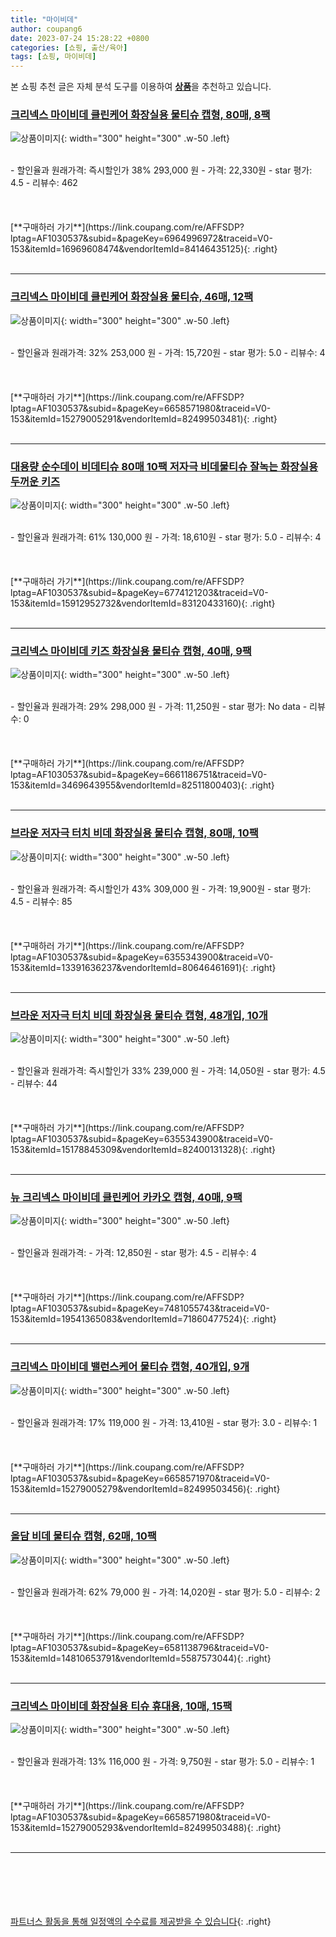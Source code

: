 ```yaml
---
title: "마이비데"
author: coupang6
date: 2023-07-24 15:28:22 +0800
categories: [쇼핑, 출산/육아]
tags: [쇼핑, 마이비데]
---
```


본 쇼핑 추천 글은 자체 분석 도구를 이용하여 [**상품**](https://link.coupang.com/a/bao1ui)을 추천하고 있습니다.

### [크리넥스 마이비데 클린케어 화장실용 물티슈 캡형, 80매, 8팩](https://link.coupang.com/re/AFFSDP?lptag=AF1030537&subid=&pageKey=6964996972&traceid=V0-153&itemId=16969608474&vendorItemId=84146435125)

![상품이미지](https://thumbnail8.coupangcdn.com/thumbnails/remote/230x230ex/image/retail/images/2366877523389691-7a42f283-0eb9-43db-9b0b-f6b338027aa6.jpg){: width="300" height="300" .w-50 .left}


<br>
- 할인율과 원래가격: 즉시할인가 38%  293,000   원
- 가격: 22,330원
- star 평가: 4.5
- 리뷰수: 462
<br>
<br>
<br>
<br>
[**구매하러 가기**](https://link.coupang.com/re/AFFSDP?lptag=AF1030537&subid=&pageKey=6964996972&traceid=V0-153&itemId=16969608474&vendorItemId=84146435125){: .right}
<br>
<br>

---

### [크리넥스 마이비데 클린케어 화장실용 물티슈, 46매, 12팩](https://link.coupang.com/re/AFFSDP?lptag=AF1030537&subid=&pageKey=6658571980&traceid=V0-153&itemId=15279005291&vendorItemId=82499503481)

![상품이미지](https://thumbnail7.coupangcdn.com/thumbnails/remote/230x230ex/image/retail/images/2523274520777381-43d4d98f-a44f-44b5-9e59-ed9c8378cb4e.jpg){: width="300" height="300" .w-50 .left}


<br>
- 할인율과 원래가격: 32%  253,000   원
- 가격: 15,720원
- star 평가: 5.0
- 리뷰수: 4
<br>
<br>
<br>
<br>
[**구매하러 가기**](https://link.coupang.com/re/AFFSDP?lptag=AF1030537&subid=&pageKey=6658571980&traceid=V0-153&itemId=15279005291&vendorItemId=82499503481){: .right}
<br>
<br>

---

### [대용량 순수데이 비데티슈 80매 10팩 저자극 비데물티슈 잘녹는 화장실용 두꺼운 키즈](https://link.coupang.com/re/AFFSDP?lptag=AF1030537&subid=&pageKey=6774121203&traceid=V0-153&itemId=15912952732&vendorItemId=83120433160)

![상품이미지](https://thumbnail6.coupangcdn.com/thumbnails/remote/230x230ex/image/vendor_inventory/8404/260ea2e98b2a83d6a100e99914affc90c6ac3499efb2231617749acb3568.jpg){: width="300" height="300" .w-50 .left}


<br>
- 할인율과 원래가격: 61%  130,000   원
- 가격: 18,610원
- star 평가: 5.0
- 리뷰수: 4
<br>
<br>
<br>
<br>
[**구매하러 가기**](https://link.coupang.com/re/AFFSDP?lptag=AF1030537&subid=&pageKey=6774121203&traceid=V0-153&itemId=15912952732&vendorItemId=83120433160){: .right}
<br>
<br>

---

### [크리넥스 마이비데 키즈 화장실용 물티슈 캡형, 40매, 9팩](https://link.coupang.com/re/AFFSDP?lptag=AF1030537&subid=&pageKey=6661186751&traceid=V0-153&itemId=3469643955&vendorItemId=82511800403)

![상품이미지](https://thumbnail9.coupangcdn.com/thumbnails/remote/230x230ex/image/retail/images/1926692471295644-8320076a-a893-4d55-9d29-bf0b2af857b4.jpg){: width="300" height="300" .w-50 .left}


<br>
- 할인율과 원래가격: 29%  298,000   원
- 가격: 11,250원
- star 평가: No data
- 리뷰수: 0
<br>
<br>
<br>
<br>
[**구매하러 가기**](https://link.coupang.com/re/AFFSDP?lptag=AF1030537&subid=&pageKey=6661186751&traceid=V0-153&itemId=3469643955&vendorItemId=82511800403){: .right}
<br>
<br>

---

### [브라운 저자극 터치 비데 화장실용 물티슈 캡형, 80매, 10팩](https://link.coupang.com/re/AFFSDP?lptag=AF1030537&subid=&pageKey=6355343900&traceid=V0-153&itemId=13391636237&vendorItemId=80646461691)

![상품이미지](https://thumbnail10.coupangcdn.com/thumbnails/remote/230x230ex/image/retail/images/4958408492494561-e9d003b7-5896-48d5-9ccb-447c9cd70487.jpg){: width="300" height="300" .w-50 .left}


<br>
- 할인율과 원래가격: 즉시할인가 43%  309,000   원
- 가격: 19,900원
- star 평가: 4.5
- 리뷰수: 85
<br>
<br>
<br>
<br>
[**구매하러 가기**](https://link.coupang.com/re/AFFSDP?lptag=AF1030537&subid=&pageKey=6355343900&traceid=V0-153&itemId=13391636237&vendorItemId=80646461691){: .right}
<br>
<br>

---

### [브라운 저자극 터치 비데 화장실용 물티슈 캡형, 48개입, 10개](https://link.coupang.com/re/AFFSDP?lptag=AF1030537&subid=&pageKey=6355343900&traceid=V0-153&itemId=15178845309&vendorItemId=82400131328)

![상품이미지](https://thumbnail6.coupangcdn.com/thumbnails/remote/230x230ex/image/retail/images/709570294332028-91c2c539-c2e6-4cfd-bcc1-c1742a892af0.jpg){: width="300" height="300" .w-50 .left}


<br>
- 할인율과 원래가격: 즉시할인가 33%  239,000   원
- 가격: 14,050원
- star 평가: 4.5
- 리뷰수: 44
<br>
<br>
<br>
<br>
[**구매하러 가기**](https://link.coupang.com/re/AFFSDP?lptag=AF1030537&subid=&pageKey=6355343900&traceid=V0-153&itemId=15178845309&vendorItemId=82400131328){: .right}
<br>
<br>

---

### [뉴 크리넥스 마이비데 클린케어 카카오 캡형, 40매, 9팩](https://link.coupang.com/re/AFFSDP?lptag=AF1030537&subid=&pageKey=7481055743&traceid=V0-153&itemId=19541365083&vendorItemId=71860477524)

![상품이미지](https://thumbnail8.coupangcdn.com/thumbnails/remote/230x230ex/image/retail/images/2360047475162045-3c9379db-5abb-42ad-bd65-1a73a33eda1f.jpg){: width="300" height="300" .w-50 .left}


<br>
- 할인율과 원래가격: 
- 가격: 12,850원
- star 평가: 4.5
- 리뷰수: 4
<br>
<br>
<br>
<br>
[**구매하러 가기**](https://link.coupang.com/re/AFFSDP?lptag=AF1030537&subid=&pageKey=7481055743&traceid=V0-153&itemId=19541365083&vendorItemId=71860477524){: .right}
<br>
<br>

---

### [크리넥스 마이비데 밸런스케어 물티슈 캡형, 40개입, 9개](https://link.coupang.com/re/AFFSDP?lptag=AF1030537&subid=&pageKey=6658571970&traceid=V0-153&itemId=15279005279&vendorItemId=82499503456)

![상품이미지](https://thumbnail9.coupangcdn.com/thumbnails/remote/230x230ex/image/retail/images/2366869862953330-5b21e4a8-9ed3-478b-a63c-20c84094aa56.jpg){: width="300" height="300" .w-50 .left}


<br>
- 할인율과 원래가격: 17%  119,000   원
- 가격: 13,410원
- star 평가: 3.0
- 리뷰수: 1
<br>
<br>
<br>
<br>
[**구매하러 가기**](https://link.coupang.com/re/AFFSDP?lptag=AF1030537&subid=&pageKey=6658571970&traceid=V0-153&itemId=15279005279&vendorItemId=82499503456){: .right}
<br>
<br>

---

### [올담 비데 물티슈 캡형, 62매, 10팩](https://link.coupang.com/re/AFFSDP?lptag=AF1030537&subid=&pageKey=6581138796&traceid=V0-153&itemId=14810653791&vendorItemId=5587573044)

![상품이미지](https://thumbnail10.coupangcdn.com/thumbnails/remote/230x230ex/image/retail/images/4266360622124838-de297f35-1182-4c29-b6c3-381ef2a69cb1.jpg){: width="300" height="300" .w-50 .left}


<br>
- 할인율과 원래가격: 62%  79,000   원
- 가격: 14,020원
- star 평가: 5.0
- 리뷰수: 2
<br>
<br>
<br>
<br>
[**구매하러 가기**](https://link.coupang.com/re/AFFSDP?lptag=AF1030537&subid=&pageKey=6581138796&traceid=V0-153&itemId=14810653791&vendorItemId=5587573044){: .right}
<br>
<br>

---

### [크리넥스 마이비데 화장실용 티슈 휴대용, 10매, 15팩](https://link.coupang.com/re/AFFSDP?lptag=AF1030537&subid=&pageKey=6658571980&traceid=V0-153&itemId=15279005293&vendorItemId=82499503488)

![상품이미지](https://thumbnail6.coupangcdn.com/thumbnails/remote/230x230ex/image/retail/images/1933833054378250-4926181d-baf7-43f1-8b33-615ae523433c.jpg){: width="300" height="300" .w-50 .left}


<br>
- 할인율과 원래가격: 13%  116,000   원
- 가격: 9,750원
- star 평가: 5.0
- 리뷰수: 1
<br>
<br>
<br>
<br>
[**구매하러 가기**](https://link.coupang.com/re/AFFSDP?lptag=AF1030537&subid=&pageKey=6658571980&traceid=V0-153&itemId=15279005293&vendorItemId=82499503488){: .right}
<br>
<br>

---
<br><br><br><br><br> [파트너스 활동을 통해 일정액의 수수료를 제공받을 수 있습니다](https://link.coupang.com/a/bao1ui){: .right}